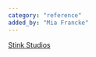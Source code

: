```yaml
---
category: "reference"
added_by: "Mia Francke"
---
```


[Stink Studios](https://www.stinkstudios.com)
